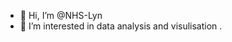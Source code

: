- 👋 Hi, I’m @NHS-Lyn
- 👀 I’m interested in data analysis and visulisation .

<!---
NHS-Lyn/NHS-Lyn is a ✨ special ✨ repository because its `README.md` (this file) appears on your GitHub profile.
You can click the Preview link to take a look at your changes.
--->

